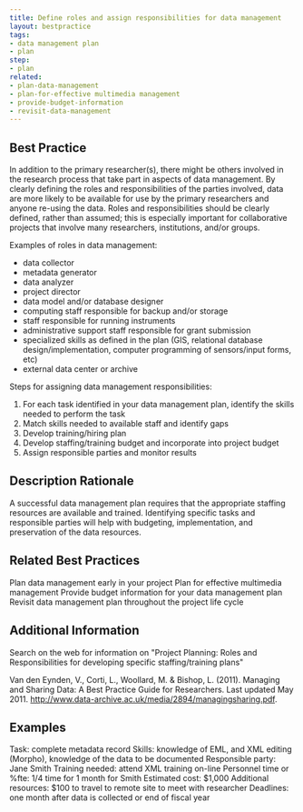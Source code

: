 ```yaml
---
title: Define roles and assign responsibilities for data management
layout: bestpractice
tags:
- data management plan
- plan
step:
- plan
related:
- plan-data-management
- plan-for-effective multimedia management
- provide-budget-information
- revisit-data-management
---
```



## Best Practice
In addition to the primary researcher(s), there might be others involved in the research process that take part in aspects of data management. By clearly defining the roles and responsibilities of the parties involved, data are more likely to be available for use by the primary researchers and anyone re-using the data. Roles and responsibilities should be clearly defined, rather than assumed; this is especially important for collaborative projects that involve many researchers, institutions, and/or groups.

Examples of roles in data management:

- data collector
- metadata generator
- data analyzer
- project director
- data model and/or database designer
- computing staff responsible for backup and/or storage
- staff responsible for running instruments
- administrative support staff responsible for grant submission
- specialized skills as defined in the plan (GIS, relational database design/implementation, computer programming of sensors/input forms, etc)
- external data center or archive

Steps for assigning data management responsibilities:

1. For each task identified in your data management plan, identify the skills needed to perform the task
2. Match skills needed to available staff and identify gaps
3. Develop training/hiring plan
4. Develop staffing/training budget and incorporate into project budget
5. Assign responsible parties and monitor results

## Description Rationale 
A successful data management plan requires that the appropriate staffing resources are available and trained. Identifying specific tasks and responsible parties will help with budgeting, implementation, and preservation of the data resources.

## Related Best Practices
Plan data management early in your project
Plan for effective multimedia management
Provide budget information for your data management plan
Revisit data management plan throughout the project life cycle

## Additional Information
Search on the web for information on "Project Planning: Roles and Responsibilities for developing specific staffing/training plans"

Van den Eynden, V., Corti, L., Woollard, M. & Bishop, L. (2011). Managing and Sharing Data: A Best Practice Guide for Researchers. Last updated May 2011. http://www.data-archive.ac.uk/media/2894/managingsharing.pdf.

## Examples
Task: complete metadata record
Skills: knowledge of EML, and XML editing (Morpho), knowledge of the data to be documented
Responsible party: Jane Smith
Training needed: attend XML training on-line
Personnel time or %fte: 1/4 time for 1 month for Smith
Estimated cost: $1,000
Additional resources: $100 to travel to remote site to meet with researcher
Deadlines: one month after data is collected or end of fiscal year
